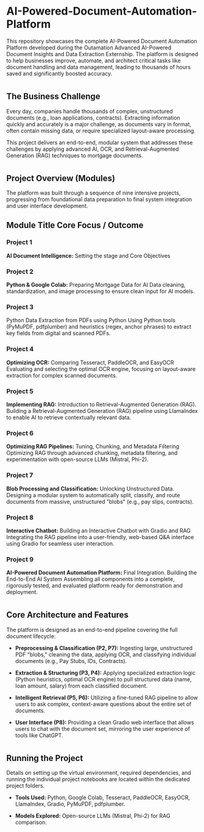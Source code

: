 # AI-Powered-Document-Automation-Platform

This repository showcases the complete AI-Powered Document Automation Platform developed during the Outamation Advanced AI-Powered Document Insights and Data Extraction Externship. The platform is designed to help businesses improve, automate, and architect critical tasks like document handling and data management, leading to thousands of hours saved and significantly boosted accuracy.

<h1></h1>

## The Business Challenge
Every day, companies handle thousands of complex, unstructured documents (e.g., loan applications, contracts). Extracting information quickly and accurately is a major challenge, as documents vary in format, often contain missing data, or require specialized layout-aware processing.

This project delivers an end-to-end, modular system that addresses these challenges by applying advanced AI, OCR, and Retrieval-Augmented Generation (RAG) techniques to mortgage documents.

<h1></h1>

## Project Overview (Modules)
The platform was built through a sequence of nine intensive projects, progressing from foundational data preparation to final system integration and user interface development.

## Module	Title	Core Focus / Outcome

### Project 1
<b>AI Document Intelligence:</b> Setting the stage and Core Objectives

### Project 2
<b>Python & Google Colab:</b> Preparing Mortgage Data for AI	Data cleaning, standardization, and image processing to ensure clean input for AI models.

### Project 3
Python Data Extraction from PDFs using Python	Using Python tools (PyMuPDF, pdfplumber) and heuristics (regex, anchor phrases) to extract key fields from digital and scanned PDFs.

### Project 4
<b>Optimizing OCR:</b> Comparing Tesseract, PaddleOCR, and EasyOCR	Evaluating and selecting the optimal OCR engine, focusing on layout-aware extraction for complex scanned documents.

### Project 5
<b>Implementing RAG:</b> Introduction to Retrieval-Augmented Generation (RAG).	Building a Retrieval-Augmented Generation (RAG) pipeline using LlamaIndex to enable AI to retrieve contextually relevant data.

### Project 6
<b>Optimizing RAG Pipelines:</b> Tuning, Chunking, and Metadata Filtering	Optimizing RAG through advanced chunking, metadata filtering, and experimentation with open-source LLMs (Mistral, Phi-2).

### Project 7
<b>Blob Processing and Classification:</b> Unlocking Unstructured Data. Designing a modular system to automatically split, classify, and route documents from massive, unstructured "blobs" (e.g., pay slips, contracts).

### Project 8
<b>Interactive Chatbot:</b> Building an Interactive Chatbot with Gradio and RAG	Integrating the RAG pipeline into a user-friendly, web-based Q&A interface using Gradio for seamless user interaction.

### Project 9
<b>AI-Powered Document Automation Platform:</b> Final Integration. Building the End-to-End AI System	Assembling all components into a complete, rigorously tested, and evaluated platform ready for demonstration and deployment.

<h1></h1>

## Core Architecture and Features
The platform is designed as an end-to-end pipeline covering the full document lifecycle:

- <b>Preprocessing & Classification (P2, P7):</b> Ingesting large, unstructured PDF "blobs," cleaning the data, applying OCR, and classifying individual documents (e.g., Pay Stubs, IDs, Contracts).

- <b>Extraction & Structuring (P3, P4):</b> Applying specialized extraction logic (Python heuristics, optimal OCR engine) to pull structured data (name, loan amount, salary) from each classified document.

- <b>Intelligent Retrieval (P5, P6):</b> Utilizing a fine-tuned RAG pipeline to allow users to ask complex, context-aware questions about the entire set of documents.

- <b>User Interface (P8):</b> Providing a clean Gradio web interface that allows users to chat with the document set, mirroring the user experience of tools like ChatGPT.

<h1></h1>

## Running the Project
Details on setting up the virtual environment, required dependencies, and running the individual project notebooks are located within the dedicated project folders.

- <b>Tools Used:</b> Python, Google Colab, Tesseract, PaddleOCR, EasyOCR, LlamaIndex, Gradio, PyMuPDF, pdfplumber.

- <b>Models Explored:</b> Open-source LLMs (Mistral, Phi-2) for RAG comparison.
